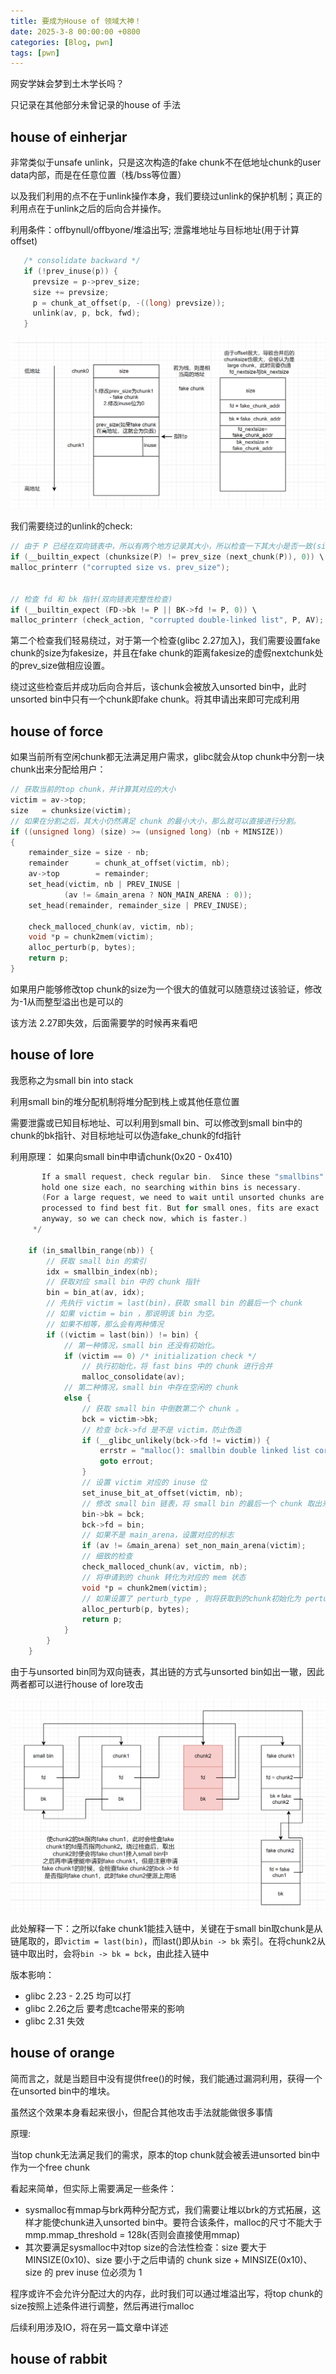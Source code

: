 ```yaml
---
title: 要成为House of 领域大神！
date: 2025-3-8 00:00:00 +0800
categories: [Blog, pwn]
tags: [pwn]
---
```

网安学妹会梦到土木学长吗？

只记录在其他部分未曾记录的house of 手法

## house of einherjar
非常类似于unsafe unlink，只是这次构造的fake chunk不在低地址chunk的user data内部，而是在任意位置（栈/bss等位置）

以及我们利用的点不在于unlink操作本身，我们要绕过unlink的保护机制；真正的利用点在于unlink之后的后向合并操作。

利用条件：offbynull/offbyone/堆溢出写; 泄露堆地址与目标地址(用于计算offset)

```c
   /* consolidate backward */
   if (!prev_inuse(p)) {
     prevsize = p->prev_size;
     size += prevsize;
     p = chunk_at_offset(p, -((long) prevsize));
     unlink(av, p, bck, fwd);
   }
```
![alt text](../assets/image/houseofeinherjar1.png)

我们需要绕过的unlink的check:
```c
// 由于 P 已经在双向链表中，所以有两个地方记录其大小，所以检查一下其大小是否一致(size检查)
if (__builtin_expect (chunksize(P) != prev_size (next_chunk(P)), 0)) \
malloc_printerr ("corrupted size vs. prev_size");


// 检查 fd 和 bk 指针(双向链表完整性检查)
if (__builtin_expect (FD->bk != P || BK->fd != P, 0)) \
malloc_printerr (check_action, "corrupted double-linked list", P, AV);
```
第二个检查我们轻易绕过，对于第一个检查(glibc 2.27加入)，我们需要设置fake chunk的size为fakesize，并且在fake chunk的距离fakesize的虚假nextchunk处的prev_size做相应设置。

绕过这些检查后并成功后向合并后，该chunk会被放入unsorted bin中，此时unsorted bin中只有一个chunk即fake chunk。将其申请出来即可完成利用

## house of force
如果当前所有空闲chunk都无法满足用户需求，glibc就会从top chunk中分割一块chunk出来分配给用户：
```c
// 获取当前的top chunk，并计算其对应的大小
victim = av->top;
size   = chunksize(victim);
// 如果在分割之后，其大小仍然满足 chunk 的最小大小，那么就可以直接进行分割。
if ((unsigned long) (size) >= (unsigned long) (nb + MINSIZE)) 
{
    remainder_size = size - nb;
    remainder      = chunk_at_offset(victim, nb);
    av->top        = remainder;
    set_head(victim, nb | PREV_INUSE |
            (av != &main_arena ? NON_MAIN_ARENA : 0));
    set_head(remainder, remainder_size | PREV_INUSE);

    check_malloced_chunk(av, victim, nb);
    void *p = chunk2mem(victim);
    alloc_perturb(p, bytes);
    return p;
}
```
如果用户能够修改top chunk的size为一个很大的值就可以随意绕过该验证，修改为-1从而整型溢出也是可以的

该方法 2.27即失效，后面需要学的时候再来看吧

## house of lore

我愿称之为small bin into stack

利用small bin的堆分配机制将堆分配到栈上或其他任意位置

需要泄露或已知目标地址、可以利用到small bin、可以修改到small bin中的chunk的bk指针、对目标地址可以伪造fake_chunk的fd指针

利用原理：
如果向small bin中申请chunk(0x20 - 0x410)

```c /*
       If a small request, check regular bin.  Since these "smallbins"
       hold one size each, no searching within bins is necessary.
       (For a large request, we need to wait until unsorted chunks are
       processed to find best fit. But for small ones, fits are exact
       anyway, so we can check now, which is faster.)
     */

    if (in_smallbin_range(nb)) {
        // 获取 small bin 的索引
        idx = smallbin_index(nb);
        // 获取对应 small bin 中的 chunk 指针
        bin = bin_at(av, idx);
        // 先执行 victim = last(bin)，获取 small bin 的最后一个 chunk
        // 如果 victim = bin ，那说明该 bin 为空。
        // 如果不相等，那么会有两种情况
        if ((victim = last(bin)) != bin) {
            // 第一种情况，small bin 还没有初始化。
            if (victim == 0) /* initialization check */
                // 执行初始化，将 fast bins 中的 chunk 进行合并
                malloc_consolidate(av);
            // 第二种情况，small bin 中存在空闲的 chunk
            else {
                // 获取 small bin 中倒数第二个 chunk 。
                bck = victim->bk;
                // 检查 bck->fd 是不是 victim，防止伪造
                if (__glibc_unlikely(bck->fd != victim)) {
                    errstr = "malloc(): smallbin double linked list corrupted";
                    goto errout;
                }
                // 设置 victim 对应的 inuse 位
                set_inuse_bit_at_offset(victim, nb);
                // 修改 small bin 链表，将 small bin 的最后一个 chunk 取出来
                bin->bk = bck;
                bck->fd = bin;
                // 如果不是 main_arena，设置对应的标志
                if (av != &main_arena) set_non_main_arena(victim);
                // 细致的检查
                check_malloced_chunk(av, victim, nb);
                // 将申请到的 chunk 转化为对应的 mem 状态
                void *p = chunk2mem(victim);
                // 如果设置了 perturb_type , 则将获取到的chunk初始化为 perturb_type ^ 0xff
                alloc_perturb(p, bytes);
                return p;
            }
        }
    }
```
由于与unsorted bin同为双向链表，其出链的方式与unsorted bin如出一辙，因此两者都可以进行house of lore攻击

![alt text](../assets/image/houseoflore.png)

此处解释一下：之所以fake chunk1能挂入链中，关键在于small bin取chunk是从链尾取的，即`victim = last(bin)`，而last()即从`bin -> bk` 索引。在将chunk2从链中取出时，会将`bin -> bk = bck`，由此挂入链中

版本影响：
- glibc 2.23 - 2.25 均可以打
- glibc 2.26之后 要考虑tcache带来的影响
- glibc 2.31 失效

## house of orange

简而言之，就是当题目中没有提供free()的时候，我们能通过漏洞利用，获得一个在unsorted bin中的堆块。

虽然这个效果本身看起来很小，但配合其他攻击手法就能做很多事情

原理:

当top chunk无法满足我们的需求，原本的top chunk就会被丢进unsorted bin中作为一个free chunk

看起来简单，但实际上需要满足一些条件：
- sysmalloc有mmap与brk两种分配方式，我们需要让堆以brk的方式拓展，这样才能使chunk进入unsorted bin中。要符合该条件，malloc的尺寸不能大于mmp.mmap_threshold = 128k(否则会直接使用mmap)
- 其次要满足sysmalloc中对top size的合法性检查：size 要大于 MINSIZE(0x10)、size 要小于之后申请的 chunk size + MINSIZE(0x10)、size 的 prev inuse 位必须为 1

程序或许不会允许分配过大的内存，此时我们可以通过堆溢出写，将top chunk的size按照上述条件进行调整，然后再进行malloc

后续利用涉及IO，将在另一篇文章中详述

## house of rabbit



